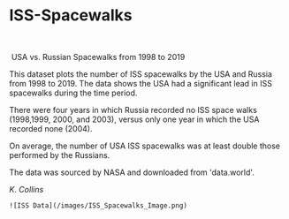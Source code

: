 # ISS-Spacewalks
​                                                                                                                                                                                         

​                                                                                                                                                                                                                                                                                     USA vs. Russian Spacewalks from 1998 to 2019

This dataset plots the number of ISS spacewalks by the USA and Russia from 1998 to 2019. The data shows the USA had a significant lead in ISS spacewalks during the time period. 

There were four years in which Russia recorded no ISS space walks (1998,1999, 2000, and 2003), versus only one year in which the USA recorded none (2004).

On average, the number of USA ISS spacewalks was at least double those performed by the Russians.

The data was sourced by NASA and downloaded from 'data.world'.

*K. Collins*

```
![ISS Data](/images/ISS_Spacewalks_Image.png)
```